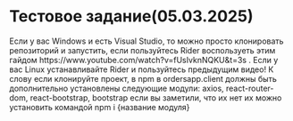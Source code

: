 <h1>Тестовое задание(05.03.2025)</h1>
<p>Если у вас Windows и есть Visual Studio, то можно просто клонировать репозиторий и запустить, если пользуйтесь Rider воспользуеть этим гайдом https://www.youtube.com/watch?v=fUsIvknNQKU&t=3s .
Если у вас Linux устанавливайте Rider и пользуйтесь предыдущим видео! К слову если клонируйте проект, в npm в ordersapp.client должны быть дополнительно установлены следующие модули: axios, react-router-dom, react-bootstrap, bootstrap если вы заметили, что их нет их можно установить командой npm i {название модуля}</p>
